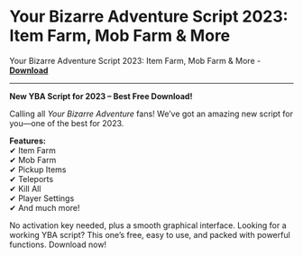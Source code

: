 <h1>Your Bizarre Adventure Script 2023: Item Farm, Mob Farm &amp; More</h1>

Your Bizarre Adventure Script 2023: Item Farm, Mob Farm &amp; More - **[Download](https://www.dlgram.com/public/files/api.php?shortened=xQpHzX)**


<hr>


**New YBA Script for 2023 – Best Free Download!**  

Calling all *Your Bizarre Adventure* fans! We’ve got an amazing new script for you—one of the best for 2023.  

**Features:**  
✔ Item Farm  
✔ Mob Farm  
✔ Pickup Items  
✔ Teleports  
✔ Kill All  
✔ Player Settings  
✔ And much more!  

No activation key needed, plus a smooth graphical interface. Looking for a working YBA script? This one’s free, easy to use, and packed with powerful functions. Download now!